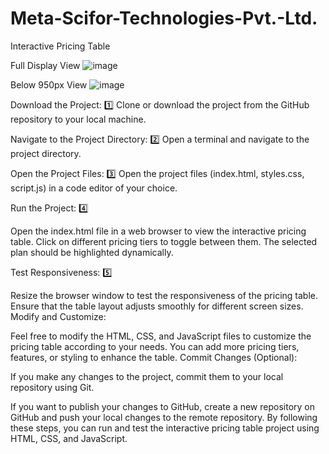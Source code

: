# Meta-Scifor-Technologies-Pvt.-Ltd.
Interactive Pricing Table

Full Display View
![image](https://github.com/Aman062003/Meta-Scifor-Technologies-Pvt.-Ltd./assets/124157053/5f10693e-8f3d-4775-b2d8-80a52962815a)

Below 950px View
![image](https://github.com/Aman062003/Meta-Scifor-Technologies-Pvt.-Ltd./assets/124157053/272f2bca-5bda-4947-bda4-d1f445d4632b)

Download the Project: 1️⃣
Clone or download the project from the GitHub repository to your local machine.

Navigate to the Project Directory: 2️⃣
Open a terminal and navigate to the project directory.

Open the Project Files: 3️⃣
Open the project files (index.html, styles.css, script.js) in a code editor of your choice.

Run the Project: 4️⃣

Open the index.html file in a web browser to view the interactive pricing table.
Click on different pricing tiers to toggle between them. The selected plan should be highlighted dynamically.

Test Responsiveness: 5️⃣

Resize the browser window to test the responsiveness of the pricing table.
Ensure that the table layout adjusts smoothly for different screen sizes.
Modify and Customize:

Feel free to modify the HTML, CSS, and JavaScript files to customize the pricing table according to your needs.
You can add more pricing tiers, features, or styling to enhance the table.
Commit Changes (Optional):

If you make any changes to the project, commit them to your local repository using Git.

If you want to publish your changes to GitHub, create a new repository on GitHub and push your local changes to the remote repository.
By following these steps, you can run and test the interactive pricing table project using HTML, CSS, and JavaScript.
